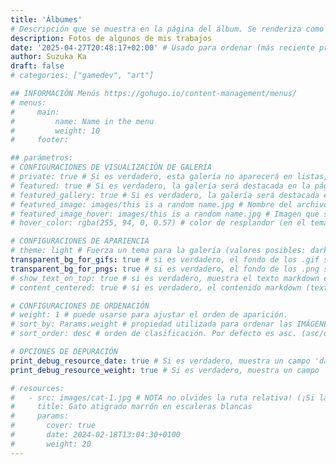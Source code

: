 ```yaml
---
title: 'Álbumes'
# Descripción que se muestra en la página del álbum. Se renderiza como markdown para permitir agregar enlaces y algo de formato.
description: Fotos de algunos de mis trabajos
date: '2025-04-27T20:48:17+02:00' # Usado para ordenar (más reciente primero)
author: Suzuka Ka
draft: false
# categories: ["gamedev", "art"]

## INFORMACIÓN Menús https://gohugo.io/content-management/menus/
# menus:
#     main:
#         name: Name in the menu
#         weight: 10
#     footer:

## parámetros:
# CONFIGURACIONES DE VISUALIZACIÓN DE GALERÍA
# private: true # Si es verdadero, esta galería no aparecerá en listas, RSS, sitemaps, etc. En las páginas de lista, usa cascade para ocultar descendientes.
# featured: true # Si es verdadero, la galería será destacada en la página principal con una imagen GRANDE (incluso si es privada).
# featured_gallery: true # Si es verdadero, la galería será destacada en la página principal (con un tamaño más pequeño) (incluso si es privada).
# featured_image: images/this is a random name.jpg # Nombre del archivo de imagen usado como miniatura del álbum. Si NO se establece, se usará la primera imagen que contenga "feature" en su nombre de archivo, de lo contrario, la primera imagen del álbum.
# featured_image_hover: images/this is a random name.jpg # Imagen que se muestra al pasar el cursor sobre el álbum. Si NO se establece, se usará la primera imagen que contenga "hover" en su nombre de archivo.
# hover_color: rgba(255, 94, 0, 0.57) # color de resplandor (en el tema oscuro) al hacer hover en una galeria. Si no se establece, se tomará el color más predominante de la imagen usada como hover.

# CONFIGURACIONES DE APARIENCIA
# theme: light # Fuerza un tema para la galería (valores posibles: dark/light). Por defecto usa defaultTheme de la configuración.
transparent_bg_for_gifs: true # si es verdadero, el fondo de los .gif será transparente
transparent_bg_for_pngs: true # si es verdadero, el fondo de los .png será transparente
# show_text_on_top: true # si es verdadero, muestra el texto markdown encima de la galería. Si es falso o NO se establece, muestra el markdown debajo
# content_centered: true # si es verdadero, el contenido markdown (texto) de una galería estará centrado (recomendado solo si planeas agregar muy poco texto)

# CONFIGURACIONES DE ORDENACIÓN
# weight: 1 # puede usarse para ajustar el orden de aparición.
# sort_by: Params.weight # propiedad utilizada para ordenar las IMÁGENES en el álbum. Por defecto es Name (nombre del archivo), pero también puede ser Date, Params.weight o Params.src
# sort_order: desc # orden de clasificación. Por defecto es asc. (asc/desc)

# OPCIONES DE DEPURACIÓN
print_debug_resource_date: true # Si es verdadero, muestra un campo 'date' en la depuración
print_debug_resource_weight: true # Si es verdadero, muestra un campo 'weight' en la depuración

# resources:
#   - src: images/cat-1.jpg # NOTA no olvides la ruta relativa! (¡Si la imagen está dentro de 'images/' agrégala!)
#     title: Gato atigrado marrón en escaleras blancas
#     params:
#       cover: true
#       date: 2024-02-18T13:04:30+0100
#       weight: 20
---
```

